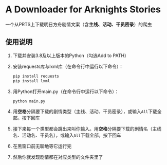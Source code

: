 # A Downloader for Arknights Stories

一个从PRTS上下载明日方舟剧情文案（含**主线、活动、干员密录**）的爬虫

## 使用说明

1. 下载并安装3.8及以上版本的Python（勾选Add to PATH）
2. 安装requests库与lxml库（在命令行中运行以下命令）：

    ```sh
    pip install requests
    pip install lxml
    ```

3. 用Python打开main.py（在命令行中运行以下命令）：

    ```sh
    python main.py
    ```

4. 用**空格**分隔要下载的剧情类型（主线、活动、干员密录），或输入```All```下载全部。按下回车
5. 接下来每一个类型都会跳出来叫你输入。用**空格**分隔要下载的剧情名（主线名、活动名、干员名），或输入```All```下载全部。按下回车
6. 在黑窗口前无聊地等它运行完
7. 然后你就发现剧情都在对应类型的文件夹里了
